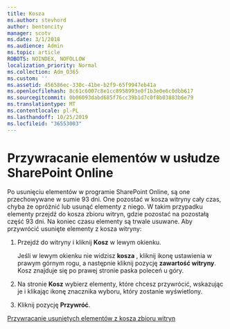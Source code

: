 ```yaml
---
title: Kosza
ms.author: stevhord
author: bentoncity
manager: scotv
ms.date: 3/1/2018
ms.audience: Admin
ms.topic: article
ROBOTS: NOINDEX, NOFOLLOW
localization_priority: Normal
ms.collection: Adm_O365
ms.custom: ''
ms.assetid: 456586ec-330c-41be-b2f9-65f9947eb41a
ms.openlocfilehash: 8c61c6007c8e1cc8958993e0f1b3e0e6c0dbb617
ms.sourcegitcommit: 0b06093dabd685f76cc39b1d7c0f8b03883b6e79
ms.translationtype: MT
ms.contentlocale: pl-PL
ms.lasthandoff: 10/25/2019
ms.locfileid: "36553003"
---
```

# <a name="restore-items-in-sharepoint-online"></a>Przywracanie elementów w usłudze SharePoint Online

Po usunięciu elementów w programie SharePoint Online, są one przechowywane w sumie 93 dni. One pozostać w kosza witryny cały czas, chyba że opróżnić lub usunąć elementy z niego. W takim przypadku elementy przejdź do kosza zbioru witryn, gdzie pozostać na pozostałą część 93 dni. Na koniec czasu elementy są trwale usuwane. Aby przywrócić usunięte elementy z kosza witryny:
  
1. Przejdź do witryny i kliknij **Kosz** w lewym okienku. 
    
    Jeśli w lewym okienku nie widzisz **kosza** , kliknij ikonę ustawienia w prawym górnym rogu, a następnie kliknij pozycję **zawartość witryny**. Kosz znajduje się po prawej stronie paska poleceń u góry.
    
2. Na stronie **Kosz** wybierz elementy, które chcesz przywrócić, wskazując je i klikając ikonę znacznika wyboru, który zostanie wyświetlony. 
    
3. Kliknij pozycję **Przywróć**.
    
[Przywracanie usuniętych elementów z kosza zbioru witryn](https://go.microsoft.com/fwlink/?linkid=866439)
  

